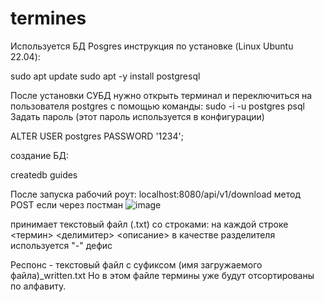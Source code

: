 # termines
Используется БД Posgres
инструкция по установке (Linux Ubuntu 22.04):

sudo apt update
sudo apt -y install postgresql

После установки СУБД нужно открыть терминал и переключиться на пользователя postgres с помощью команды:
sudo -i -u postgres
psql
Задать пароль
(этот пароль используется в конфигурации)

ALTER USER postgres PASSWORD '1234';

создание БД:

createdb guides

После запуска рабочий роут:
localhost:8080/api/v1/download 
метод POST
если через постман
![image](https://github.com/MikhailPigolkin/termines/assets/36242761/2c12f2d0-326f-4040-8147-f5afb27663ee)

принимает текстовый файл (.txt) со строками:
на каждой строке <термин> <делимитер> <описание>
в качестве разделителя используется "-" дефис

Респонс - текстовый файл с суфиксом (имя загружаемого файла)_written.txt
Но в этом файле термины уже будут отсортированы по алфавиту.

